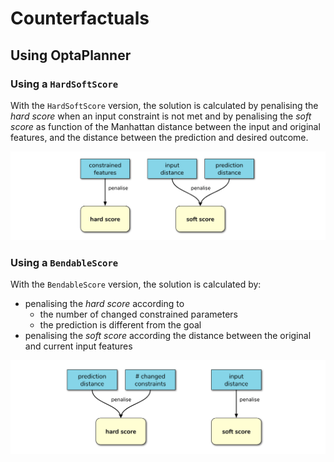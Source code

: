 # Counterfactuals

## Using OptaPlanner

### Using a `HardSoftScore`

With the `HardSoftScore` version, the solution is calculated by penalising the *hard score* when an input constraint is not met and by penalising the *soft score* as function of the Manhattan distance between the input and original features, and the distance between the prediction and desired outcome. 

![](../docs/hardsoftscore.png)

### Using a `BendableScore`

With the `BendableScore` version, the solution is calculated by:

- penalising the *hard score* according to
    - the number of changed constrained parameters
    - the prediction is different from the goal
- penalising the *soft score* according the distance between the original and current input features

![](../docs/bendablescore.png)